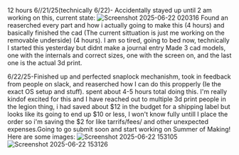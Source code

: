 
12 hours
6//21/25(technically 6/22)- Accidentally stayed up until 2 am working on this, current state: ![Screenshot 2025-06-22 020316](https://github.com/user-attachments/assets/325da665-fefd-41b2-a1db-ff1894356192)
Found an reaserched every part and how i actually going to make this (4 hours) and basically finished the cad (The current sittuation is just me working on the removable underside) (4 hours). I am so tired, going to bed now, technically I started this yesterday but didnt make a journal entry
Made 3 cad models, one with the internals and correct sizes, one with the screen on, and the last one is the actual 3d print.

6/22/25-Finished up and perfected snaplock mechanishm, took in feedback from people on slack, and reaserched how I can do this propperly (Ie the exact OS setup and stuff). spent about 4-5 hours total doing this. 
I'm really kindof excited for this and I have reached out to multiple 3d print people in the legion thing, i had saved about $12 in the budget for a shipping label but looks like its going to end up $10 or less, I
won't know fully untill I place the order so i'm saving the $2 for like tarrifs/fees/ and other unexpected expenses.Going to go submit soon and start working on Summer of Making! Here are some images: ![Screenshot 2025-06-22 153105](https://github.com/user-attachments/assets/9d92de34-6fe5-496f-9843-a9e0912c20c5)
![Screenshot 2025-06-22 153126](https://github.com/user-attachments/assets/a9bf5453-272d-4043-8274-a3e9bd897a8a)
